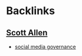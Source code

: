 
# Backlinks
## [Scott Allen](<Scott Allen.md>)
- [social media governance](<social media governance.md>)

